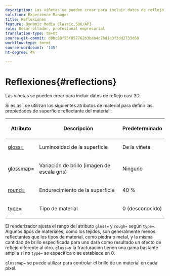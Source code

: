 ```yaml
---
description: Las viñetas se pueden crear para incluir datos de reflejo casi 3D.
solution: Experience Manager
title: Reflexiones
feature: Dynamic Media Classic,SDK/API
role: Desarrollador, profesional empresarial
translation-type: tm+mt
source-git-commit: d0bc88f55f857762b3bab4c76d1e3f3dd2733d60
workflow-type: tm+mt
source-wordcount: '145'
ht-degree: 4%

---
```



# Reflexiones{#reflections}

Las viñetas se pueden crear para incluir datos de reflejo casi 3D.

Si es así, se utilizan los siguientes atributos de material para definir las propiedades de superficie reflectante del material:

<table id="table_8769C726A17E412FB41F7CB87690B1FE"> 
 <thead> 
  <tr> 
   <th class="entry"> <p>Atributo </p> </th> 
   <th class="entry"> <p>Descripción </p> </th> 
   <th class="entry"> <p>Predeterminado </p> </th> 
  </tr> 
 </thead>
 <tbody> 
  <tr> 
   <td> <p><a href="../../../../../../ir-api/http-protocol/image-rendering-api-ref/c-ir-http-protocol-ref/c-ir-http-protocol-command-reference/r-ir-http-gloss.md#reference-325aef2ee51e4e1584a06047427340ca" type="reference" format="dita" scope="local"> <span class="codeph"> gloss=</span> </a> </p> </td> 
   <td> <p>Luminosidad de la superficie </p> </td> 
   <td> <p>De la viñeta </p> </td> 
  </tr> 
  <tr> 
   <td> <p> <a href="../../../../../../ir-api/http-protocol/image-rendering-api-ref/c-ir-http-protocol-ref/c-ir-http-protocol-command-reference/r-ir-glossmap.md#reference-99940148ae6a401482b2d03c68530f3a" type="reference" format="dita" scope="local"> <span class="codeph"> glossmap=  </span> </a> </p> </td> 
   <td> <p>Variación de brillo (imagen de escala gris) </p> </td> 
   <td> <p>Ninguno </p> </td> 
  </tr> 
  <tr> 
   <td> <p> <a href="../../../../../../ir-api/http-protocol/image-rendering-api-ref/c-ir-http-protocol-ref/c-ir-http-protocol-command-reference/r-ir-rough.md#reference-00add846b09f4dc39420bda1ca414180" type="reference" format="dita" scope="local"> <span class="codeph"> round=  </span> </a> </p> </td> 
   <td> <p>Endurecimiento de la superficie </p> </td> 
   <td> <p>40 % </p> </td> 
  </tr> 
  <tr> 
   <td> <p> <a href="../../../../../../ir-api/http-protocol/image-rendering-api-ref/c-ir-http-protocol-ref/c-ir-http-protocol-command-reference/r-ir-http-type.md#reference-128c7de89e2d46838019b560f3f84a35" type="reference" format="dita" scope="local"> <span class="codeph"> type=</span> </a> </p> </td> 
   <td> <p>Tipo de material </p> </td> 
   <td> <p>0 (desconocido) </p> </td> 
  </tr> 
 </tbody> 
</table>

El renderizador ajusta el rango del atributo `gloss=` y `rough=` según `type=`. Algunos tipos de materiales, como los tejidos, son generalmente menos reflectantes que los tipos de material, como piedra o metal, y la misma cantidad de brillo especificada para uno dará como resultado un efecto de reflejo diferente al otro. `gloss=`y la fracturación tienen una gama bastante amplia si no  `type=` se especifica o se establece en 0.

`glossmap=` se puede utilizar para controlar el brillo de un material en cada píxel.
